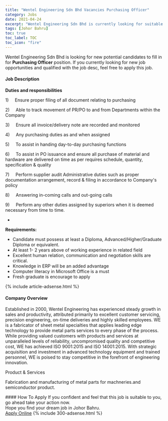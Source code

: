 ```yaml
---
title: "Wentel Engineering Sdn Bhd Vacancies Purchasing Officer" 
category: Jobs 
date: 2021-04-24 
excerpt: "Wentel Engineering Sdn Bhd is currently looking for suitable person to fill in the Purchasing Officer which based in Johor Bahru" 
tags: [Johor Bahru] 
toc: true 
toc_label: TOC 
toc_icon: "fire" 
--- 
```


<p>Wentel Engineering Sdn Bhd is looking for new potential candidates to fill in for <b>Purchasing Officer</b> position. If you currently looking for new job opportunities and qualified with the job desc, feel free to apply this job.
</p><div><div><h4>Job Description</h4></div><div><div><span><div><p><strong>Duties and responsibilities</strong></p><p><span>1)&#160;&#160;&#160;&#160;&#160;Ensure proper filing of all document relating to purchasing</span></p><p><span>2)&#160;&#160;&#160;&#160;&#160;Able to track movement of PR/PO to and from Departments within the Company</span></p><p><span>3)&#160;&#160;&#160;&#160;&#160;Ensure all invoice/delivery note are recorded and monitored</span></p><p><span>4)&#160;&#160;&#160;&#160;&#160;Any purchasing duties as and when assigned</span></p><p><span>5)&#160;&#160;&#160;&#160;&#160;To assist in handing day-to-day purchasing functions</span></p><p><span>6)&#160;&#160;&#160;&#160;&#160;To assist in PO issuance and ensure all purchase of material and hardware are delivered on time as per requires schedule, quantity, specification &amp; quality</span></p><p><span>7)&#160;&#160;&#160;&#160;&#160;Perform supplier audit Administrative duties such as proper documentation arrangement, record &amp; filing in&#160;accordance to Company's policy</span></p><p><span>8)&#160;&#160;&#160;&#160;&#160;Answering in-coming calls and out-going calls</span></p><p>9)&#160;&#160;&#160;&#160;&#160;Perform any other duties assigned by superiors when it is deemed necessary from time to time.</p><ul><li><br></li></ul><p><strong>Requirements:</strong></p><ul><li>Candidate must possess at least a Diploma, Advanced/Higher/Graduate Diploma or equivalent.</li><li>At least&#160;1- 2 years above of working experience in related field</li><li>Excellent human relation, communication and negotiation skills are critical.</li><li>Knowledge in ERP will be an added advantage</li><li>Computer literacy in Microsoft Office is a must</li><li>Fresh graduate is encourage to apply</li></ul></div></span></div></div></div> 
{% include article-adsense.html %} 
<div><div><h4>Company Overview</h4></div><div><div><span><div><p>Established in 2000, Wentel Engineering has experienced steady growth in sales and productivity, attributed primarily to excellent customer servicing, precision engineering, on-time deliveries and highly skilled employees. WE is a fabricator of sheet metal specialties that applies leading edge technology to provide metal parts services to every phase of the process. While providing valued customers with products and services at unparalleled levels of reliability, uncompromised quality and competitive cost, WE has achieved ISO 9001:2015 and ISO 14001:2015.&#160;With strategic acquisition and investment in advanced technology equipment and trained personnel, WE is poised to stay competitive in the forefront of engineering innovation.</p><p>Product &amp; Services</p><p>Fabrication and manufacturing of metal parts for machneries.and semiconductor product. </p></div></span></div></div></div> 
#### How To Apply 
If you confident and feel that this job is suitable to you, go ahead take your action now. <br/> 
Hope you find your dream job in Johor Bahru. <br/> 
<a href="https://www.jobstreet.com.my/en/job/purchasing-officer-4545241?jobId=jobstreet-my-job-4545241&" class="btn btn--info" target="_blank" rel="nofollow noopenner">Apply Online</a> 
{% include 300-adsense.html %} 